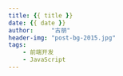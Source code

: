 ```yaml
---
title: {{ title }}
date: {{ date }}
author:     "古朋"
header-img: "post-bg-2015.jpg"
tags:
    - 前端开发
    - JavaScript
---
```

